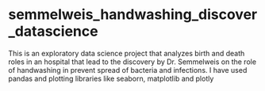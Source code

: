 # semmelweis_handwashing_discover_datascience
This is an exploratory data science project that analyzes birth and death roles in an hospital that lead to the discovery by Dr. Semmelweis on the role of handwashing in prevent spread of bacteria and infections. I have used pandas and plotting libraries like seaborn, matplotlib and plotly

